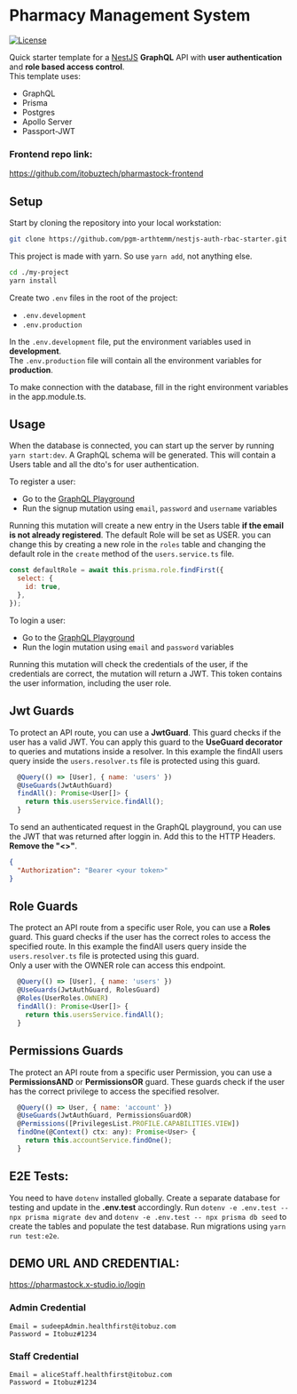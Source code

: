 # Pharmacy Management System

[![License](https://img.shields.io/github/license/saluki/nestjs-template.svg)](https://github.com/pgm-arthtemm/nestjs-auth-rbac-starter/blob/main/LICENSE)

Quick starter template for a [NestJS](https://nestjs.com/) **GraphQL** API with **user authentication** and **role based access control**.  
This template uses:

- GraphQL
- Prisma
- Postgres
- Apollo Server
- Passport-JWT

### Frontend repo link:

https://github.com/itobuztech/pharmastock-frontend

## Setup

Start by cloning the repository into your local workstation:

```sh
git clone https://github.com/pgm-arthtemm/nestjs-auth-rbac-starter.git my-project
```

This project is made with yarn. So use `yarn add`, not anything else.

```sh
cd ./my-project
yarn install
```

Create two `.env` files in the root of the project:

- `.env.development`
- `.env.production`

In the `.env.development` file, put the environment variables used in **development**.  
The `.env.production` file will contain all the environment variables for **production**.

To make connection with the database, fill in the right environment variables in the app.module.ts.

## Usage

When the database is connected, you can start up the server by running `yarn start:dev`.
A GraphQL schema will be generated. This will contain a Users table and all the dto's for user authentication.

To register a user:

- Go to the [GraphQL Playground](http://localhost:4000/graphql)
- Run the signup mutation using `email`, `password` and `username` variables

Running this mutation will create a new entry in the Users table **if the email is not already registered**.
The default Role will be set as USER. you can change this by creating a new role in the `roles` table and changing the default role in the `create` method of the `users.service.ts` file.

```js
const defaultRole = await this.prisma.role.findFirst({
  select: {
    id: true,
  },
});
```

To login a user:

- Go to the [GraphQL Playground](http://localhost:4000/graphql)
- Run the login mutation using `email` and `password` variables

Running this mutation will check the credentials of the user, if the credentials are correct, the mutation will return a JWT.
This token contains the user information, including the user role.

## Jwt Guards

To protect an API route, you can use a **JwtGuard**. This guard checks if the user has a valid JWT. You can apply this guard to the **UseGuard decorator** to queries and mutations inside a resolver.
In this example the findAll users query inside the `users.resolver.ts` file is protected using this guard.

```js
  @Query(() => [User], { name: 'users' })
  @UseGuards(JwtAuthGuard)
  findAll(): Promise<User[]> {
    return this.usersService.findAll();
  }
```

To send an authenticated request in the GraphQL playground, you can use the JWT that was returned after loggin in.
Add this to the HTTP Headers.  
**Remove the "<>"**.

```json
{
  "Authorization": "Bearer <your token>"
}
```

## Role Guards

The protect an API route from a specific user Role, you can use a **Roles** guard. This guard checks if the user has the correct roles to access the specified route.
In this example the findAll users query inside the `users.resolver.ts` file is protected using this guard.  
Only a user with the OWNER role can access this endpoint.

```js
  @Query(() => [User], { name: 'users' })
  @UseGuards(JwtAuthGuard, RolesGuard)
  @Roles(UserRoles.OWNER)
  findAll(): Promise<User[]> {
    return this.usersService.findAll();
  }
```

## Permissions Guards

The protect an API route from a specific user Permission, you can use a **PermissionsAND** or **PermissionsOR** guard. These guards check if the user has the correct privilege to access the specified resolver.

```js
  @Query(() => User, { name: 'account' })
  @UseGuards(JwtAuthGuard, PermissionsGuardOR)
  @Permissions([PrivilegesList.PROFILE.CAPABILITIES.VIEW])
  findOne(@Context() ctx: any): Promise<User> {
    return this.accountService.findOne();
  }
```

## E2E Tests:

You need to have `dotenv` installed globally. Create a separate database for testing and update in the **.env.test** accordingly.
Run `dotenv -e .env.test -- npx prisma migrate dev` and `dotenv -e .env.test -- npx prisma db seed` to create the tables and populate the test database. Run migrations using `yarn run test:e2e`.

## DEMO URL AND CREDENTIAL:

https://pharmastock.x-studio.io/login

### Admin Credential

```
Email = sudeepAdmin.healthfirst@itobuz.com
Password = Itobuz#1234
```

### Staff Credential

```
Email = aliceStaff.healthfirst@itobuz.com
Password = Itobuz#1234
```

